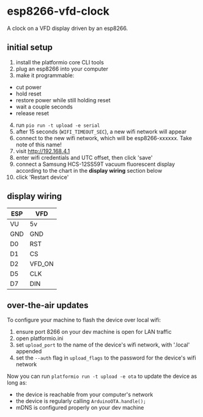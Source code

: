 # esp8266-vfd-clock

A clock on a VFD display driven by an esp8266.

## initial setup

1. install the platformio core CLI tools
2. plug an esp8266 into your computer
3. make it programmable:
  - cut power
  - hold reset
  - restore power while still holding reset
  - wait a couple seconds
  - release reset
4. run `pio run -t upload -e serial`
5. after 15 seconds (`WIFI_TIMEOUT_SEC`), a new wifi network will appear
6. connect to the new wifi network, which will be esp8266-xxxxxx. Take note of this name!
7. visit http://192.168.4.1
8. enter wifi credentials and UTC offset, then click 'save'
9. connect a Samsung HCS-12SS59T vacuum fluorescent display according to the chart in the **display wiring** section below
10. click 'Restart device'

## display wiring

ESP | VFD
--- | ---
VU  |  5v
GND |  GND
D0  |  RST
D1  |  CS
D2  |  VFD\_ON
D5  |  CLK
D7  |  DIN

## over-the-air updates

To configure your machine to flash the device over local wifi:

1. ensure port 8266 on your dev machine is open for LAN traffic
2. open platformio.ini
3. set `upload_port` to the name of the device's wifi network, with '.local' appended
4. set the `--auth` flag in `upload_flags` to the password for the device's wifi network

Now you can run `platformio run -t upload -e ota` to update the device as long as:

- the device is reachable from your computer's network
- the device is regularly calling `ArduinoOTA.handle();`
- mDNS is configured properly on your dev machine
